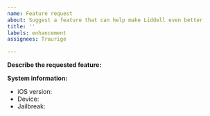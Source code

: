 ```yaml
---
name: Feature request
about: Suggest a feature that can help make Liddell even better
title: ''
labels: enhancement
assignees: Traurige

---
```


**Describe the requested feature:**

**System information:**
- iOS version:
- Device:
- Jailbreak:
